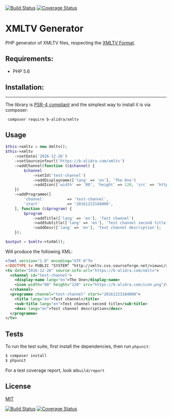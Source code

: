 
[![Build Status](https://travis-ci.org/b-alidra/XMLTV-Generator.svg?branch=master)](https://travis-ci.org/b-alidra/XMLTV-Generator)
[![Coverage Status](https://coveralls.io/repos/github/b-alidra/XMLTV-Generator/badge.svg?branch=master)](https://coveralls.io/github/b-alidra/XMLTV-Generator?branch=master)

# XMLTV Generator

PHP generator of XMLTV files, respecting the [XMLTV Format](http://xmltv.cvs.sourceforge.net/viewvc/xmltv/xmltv/xmltv.dtd).

## Requirements:

- PHP 5.6

## Installation:
-------------
The library is [PSR-4 compliant](http://www.php-fig.org/psr/psr-4)
 and the simplest way to install it is via composer:

     composer require b-alidra/xmltv


## Usage


```php
$this->xmltv = new Xmltv();
$this->xmltv
    ->setDate('2016-12-26')
    ->setSourceinfourl('https://b-alidra.com/xmltv')
    ->addChannel(function (&$channel) {
        $channel
            ->setId('test-channel')
            ->addDisplayname(['lang' => 'en'], 'The One')
            ->addIcon(['width' => '80', 'height' => 120, 'src' => 'https://b-alidra.com/icon.png']);
    })
    ->addProgramme([
        'channel'          => 'test-channel',
        'start'            => '20161223184000',
    ], function (&$program) {
        $program
            ->addTitle(['lang' => 'en'], 'Test channel')
            ->addSubtitle(['lang' => 'en'], 'Test channel second title')
            ->addDesc(['lang' => 'en'], 'Test channel description');
    });

$output = $xmltv->toXml();
```

Will produce the following XML:
```xml
<?xml version="1.0" encoding="UTF-8"?>
<!DOCTYPE tv PUBLIC "SYSTEM" "http://xmltv.cvs.sourceforge.net/viewvc/xmltv/xmltv/xmltv.dtd">
<tv date="2016-12-26" source-info-url="https://b-alidra.com/xmltv">
  <channel id="test-channel">
    <display-name lang="en">The One</display-name>
    <icon width="80" height="120" src="https://b-alidra.com/icon.png"/>
  </channel>
  <programme channel="test-channel" start="20161223184000">
    <title lang="en">Test channel</title>
    <sub-title lang="en">Test channel second title</sub-title>
    <desc lang="en">Test channel description</desc>
  </programme>
</tv>

```

## Tests

To run the test suite, first install the dependencies, then run `phpunit`:

```sh
$ composer install
$ phpunit
```

For a test coverage report, look at`build/report`

## License

[MIT](LICENSE)

[![Build Status](https://travis-ci.org/b-alidra/XMLTV-Generator.svg?branch=master)](https://travis-ci.org/b-alidra/XMLTV-Generator)
[![Coverage Status](https://coveralls.io/repos/github/b-alidra/XMLTV-Generator/badge.svg?branch=master)](https://coveralls.io/github/b-alidra/XMLTV-Generator?branch=master)

